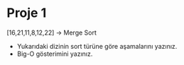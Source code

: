 # Proje 1

[16,21,11,8,12,22] -> Merge Sort
    
- Yukarıdaki dizinin sort türüne göre aşamalarını yazınız.
- Big-O gösterimini yazınız.
